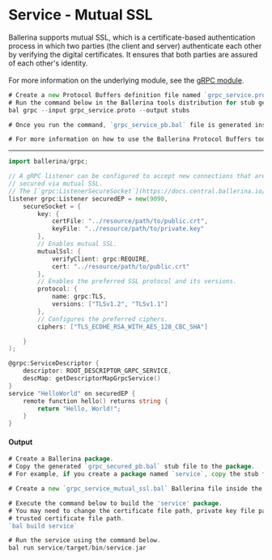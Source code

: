 # Service - Mutual SSL

 Ballerina supports mutual SSL, which is a certificate-based authentication
 process in which two parties (the client and server) authenticate each other by
 verifying the digital certificates. It ensures that both parties are assured
 of each other's identity.<br/><br/>
 For more information on the underlying module, 
 see the [gRPC module](https:docs.central.ballerina.io/ballerina/grpc/latest/).

```go
# Create a new Protocol Buffers definition file named `grpc_service.proto` and add the service definition to it.
# Run the command below in the Ballerina tools distribution for stub generation.
bal grpc --input grpc_service.proto --output stubs

# Once you run the command, `grpc_service_pb.bal` file is generated inside stubs directory.

# For more information on how to use the Ballerina Protocol Buffers tool, see the [Proto To Ballerina](https://ballerina.io/learn/by-example/proto-to-ballerina.html) example.
```

***

```go
import ballerina/grpc;

// A gRPC listener can be configured to accept new connections that are
// secured via mutual SSL.
// The [`grpc:ListenerSecureSocket`](https://docs.central.ballerina.io/ballerina/grpc/latest/records/ListenerSecureSocket) record provides the SSL-related listener configurations.
listener grpc:Listener securedEP = new(9090,
    secureSocket = {
        key: {
            certFile: "../resource/path/to/public.crt",
            keyFile: "../resource/path/to/private.key"
        },
        // Enables mutual SSL.
        mutualSsl: {
            verifyClient: grpc:REQUIRE,
            cert: "../resource/path/to/public.crt"
        },
        // Enables the preferred SSL protocol and its versions.
        protocol: {
            name: grpc:TLS,
            versions: ["TLSv1.2", "TLSv1.1"]
        },
        // Configures the preferred ciphers.
        ciphers: ["TLS_ECDHE_RSA_WITH_AES_128_CBC_SHA"]

    }
);

@grpc:ServiceDescriptor {
    descriptor: ROOT_DESCRIPTOR_GRPC_SERVICE,
    descMap: getDescriptorMapGrpcService()
}
service "HelloWorld" on securedEP {
    remote function hello() returns string {
        return "Hello, World!";
    }
}
```

#### Output

```go
# Create a Ballerina package.
# Copy the generated `grpc_secured_pb.bal` stub file to the package.
# For example, if you create a package named `service`, copy the stub file to the `service` package.

# Create a new `grpc_service_mutual_ssl.bal` Ballerina file inside the `service` package and add the service implementation.

# Execute the command below to build the 'service' package.
# You may need to change the certificate file path, private key file path, and
# trusted certificate file path.
`bal build service`

# Run the service using the command below.
bal run service/target/bin/service.jar
```